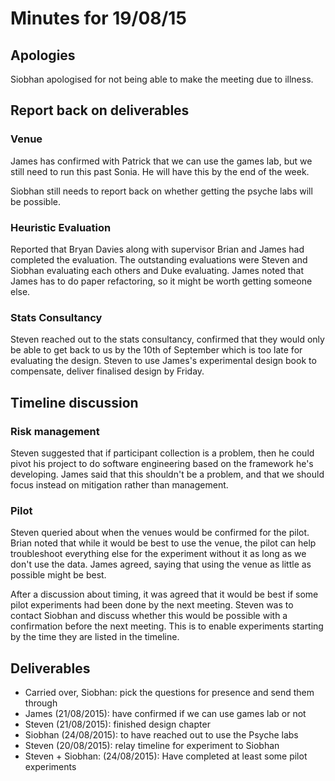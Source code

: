---
---
# Minutes for 19/08/15

## Apologies

Siobhan apologised for not being able to make the meeting due to illness.

## Report back on deliverables

### Venue

James has confirmed with Patrick that we can use the games lab, but we still need to run this past Sonia. He will have this by the end of the week.

Siobhan still needs to report back on whether getting the psyche labs will be possible.

### Heuristic Evaluation

Reported that Bryan Davies along with supervisor Brian and James had completed the evaluation. The outstanding evaluations were Steven and Siobhan evaluating each others and Duke evaluating. James noted that James has to do paper refactoring, so it might be worth getting someone else.

### Stats Consultancy

Steven reached out to the stats consultancy, confirmed that they would only be able to get back to us by the 10th of September which is too late for evaluating the design. Steven to use James's experimental design book to compensate, deliver finalised design by Friday. 

## Timeline discussion

### Risk management

Steven suggested that if participant collection is a problem, then he could pivot his project to do software engineering based on the framework he's developing. James said that this shouldn't be a problem, and that we should focus instead on mitigation rather than management.

### Pilot

Steven queried about when the venues would be confirmed for the pilot. Brian noted that while it would be best to use the venue, the pilot can help troubleshoot everything else for the experiment without it as long as we don't use the data. James agreed, saying that using the venue as little as possible might be best.

After a discussion about timing, it was agreed that it would be best if some pilot experiments had been done by the next meeting. Steven was to contact Siobhan and discuss whether this would be possible with a confirmation before the next meeting. This is to enable experiments starting by the time they are listed in the timeline. 

## Deliverables

- Carried over, Siobhan: pick the questions for presence and send them through
- James (21/08/2015): have confirmed if we can use games lab or not
- Steven (21/08/2015): finished design chapter
- Siobhan (24/08/2015): to have reached out to use the Psyche labs
- Steven (20/08/2015): relay timeline for experiment to Siobhan
- Steven + Siobhan: (24/08/2015): Have completed at least some pilot experiments
